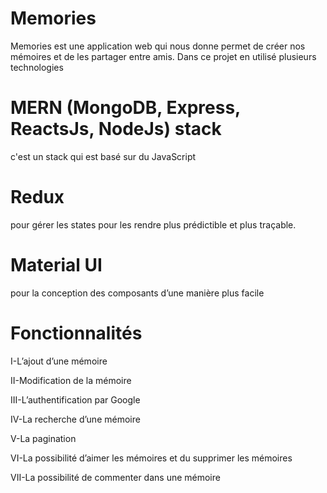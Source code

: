 # Memories
Memories est une application web qui nous donne permet de créer nos mémoires et de les partager entre amis.
Dans ce projet en utilisé plusieurs technologies
# MERN (MongoDB, Express, ReactsJs, NodeJs) stack
c'est un stack qui est basé sur du JavaScript
# Redux
pour gérer les states pour les rendre plus prédictible et plus traçable.
# Material UI
pour la conception des composants d’une manière plus facile  
# Fonctionnalités

I-L’ajout d’une mémoire

II-Modification de la mémoire
 
III-L’authentification par Google

IV-La recherche d’une mémoire

V-La pagination

VI-La possibilité d’aimer les mémoires et du supprimer les mémoires

VII-La possibilité de commenter dans une mémoire
